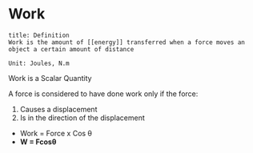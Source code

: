 # Work
```ad-note
title: Definition
Work is the amount of [[energy]] transferred when a force moves an object a certain amount of distance

Unit: Joules, N.m
```

Work is a Scalar Quantity

A force is considered to have done work only if the force:
1. Causes a displacement
2. Is in the direction of the displacement
- Work = Force x Cos θ
- **W = Fcosθ**


